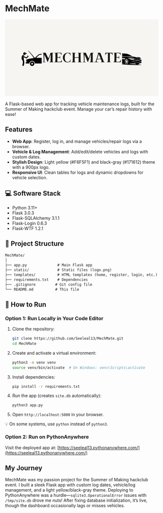 # MechMate

![MechMate Logo](static/logo.png)

A Flask-based web app for tracking vehicle maintenance logs, built for the Summer of Making hackclub event. Manage your car’s repair history with ease!

## Features
- **Web App**: Register, log in, and manage vehicles/repair logs via a browser.
- **Vehicle & Log Management**: Add/edit/delete vehicles and logs with custom dates.
- **Stylish Design**: Light yellow (#F6F5F1) and black-gray (#171612) theme with a 900px logo.
- **Responsive UI**: Clean tables for logs and dynamic dropdowns for vehicle selection.

## 💻 Software Stack
- Python 3.11+
- Flask 3.0.3
- Flask-SQLAlchemy 3.1.1
- Flask-Login 0.6.3
- Flask-WTF 1.2.1

## 📁 Project Structure
```
MechMate/
│
├── app.py              # Main Flask app
├── static/             # Static files (logo.png)
├── templates/          # HTML templates (home, register, login, etc.)
├── requirements.txt    # Dependencies
├── .gitignore         # Git config file
└── README.md          # This file
```

## 🚀 How to Run

### Option 1: Run Locally in Your Code Editor
1. Clone the repository:
   ```bash
   git clone https://github.com/Seeleal13/MechMate.git
   cd MechMate
   ```
2. Create and activate a virtual environment:
   ```bash
   python3 -m venv venv
   source venv/bin/activate  # On Windows: venv\Scripts\activate
   ```
3. Install dependencies:
   ```bash
   pip install -r requirements.txt
   ```
4. Run the app (creates `site.db` automatically):
   ```bash
   python3 app.py
   ```
5. Open `http://localhost:5000` in your browser.

💡 On some systems, use `python` instead of `python3`.

### Option 2: Run on PythonAnywhere
Visit the deployed app at: [https://seeleal13.pythonanywhere.com/](https://seeleal13.pythonanywhere.com/)

## My Journey
MechMate was my passion project for the Summer of Making hackclub event. I built a sleek Flask app with custom log dates, vehicle/log management, and a light yellow/black-gray theme. Deploying to PythonAnywhere was a hurdle—`sqlite3.OperationalError` issues with `/tmp/site.db` drove me nuts! After fixing database initialization, it’s live, though the dashboard occasionally lags or misses vehicles.